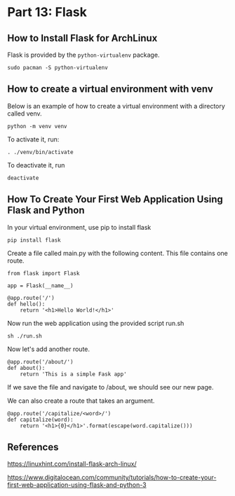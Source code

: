 # Part 13: Flask

## How to Install Flask for ArchLinux

Flask is provided by the `python-virtualenv` package.

```
sudo pacman -S python-virtualenv
```

## How to create a virtual environment with venv

Below is an example of how to create a virtual environment with a directory called venv.

```
python -m venv venv
```

To activate it, run:

```
. ./venv/bin/activate
```

To deactivate it, run

```
deactivate
```

## How To Create Your First Web Application Using Flask and Python

In your virtual environment, use pip to install flask

```
pip install flask
```

Create a file called main.py with the following content. This file contains one route.

```
from flask import Flask

app = Flask(__name__)

@app.route('/')
def hello():
    return '<h1>Hello World!</h1>'
```

Now run the web application using the provided script run.sh

```
sh ./run.sh
```

Now let's add another route.

```
@app.route('/about/')
def about():
    return 'This is a simple Fask app'
```

If we save the file and navigate to /about, we should see our new page.

We can also create a route that takes an argument.

```
@app.route('/capitalize/<word>/')
def capitalize(word):
    return '<h1>{0}</h1>'.format(escape(word.capitalize()))
```

## References

https://linuxhint.com/install-flask-arch-linux/

https://www.digitalocean.com/community/tutorials/how-to-create-your-first-web-application-using-flask-and-python-3